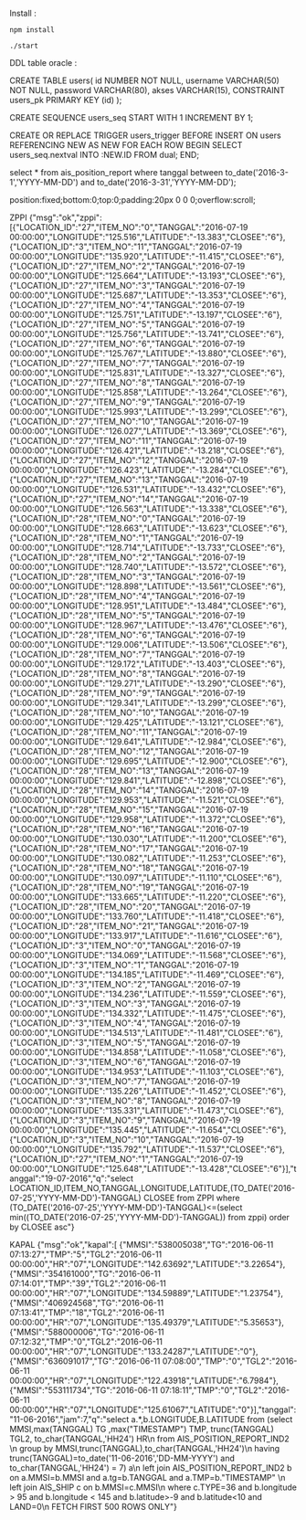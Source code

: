Install :

	npm install

	./start



DDL table oracle :

CREATE TABLE users( 
	id NUMBER NOT NULL,
  	username VARCHAR(50) NOT NULL,
  	password VARCHAR(80),
  	akses VARCHAR(15),
  	CONSTRAINT users_pk PRIMARY KEY (id)
);

CREATE SEQUENCE users_seq START WITH 1 INCREMENT BY 1;

CREATE OR REPLACE TRIGGER users_trigger
BEFORE INSERT ON users
REFERENCING NEW AS NEW
FOR EACH ROW
BEGIN
SELECT users_seq.nextval INTO :NEW.ID FROM dual;
END;

select * from ais_position_report where tanggal between to_date('2016-3-1','YYYY-MM-DD') and to_date('2016-3-31','YYYY-MM-DD');

position:fixed;bottom:0;top:0;padding:20px 0 0 0;overflow:scroll;

ZPPI
	{"msg":"ok","zppi":[{"LOCATION_ID":"27","ITEM_NO":"0","TANGGAL":"2016-07-19 00:00:00","LONGITUDE":"125.516","LATITUDE":"-13.383","CLOSEE":"6"},{"LOCATION_ID":"3","ITEM_NO":"11","TANGGAL":"2016-07-19 00:00:00","LONGITUDE":"135.920","LATITUDE":"-11.415","CLOSEE":"6"},{"LOCATION_ID":"27","ITEM_NO":"2","TANGGAL":"2016-07-19 00:00:00","LONGITUDE":"125.664","LATITUDE":"-13.193","CLOSEE":"6"},{"LOCATION_ID":"27","ITEM_NO":"3","TANGGAL":"2016-07-19 00:00:00","LONGITUDE":"125.687","LATITUDE":"-13.353","CLOSEE":"6"},{"LOCATION_ID":"27","ITEM_NO":"4","TANGGAL":"2016-07-19 00:00:00","LONGITUDE":"125.751","LATITUDE":"-13.197","CLOSEE":"6"},{"LOCATION_ID":"27","ITEM_NO":"5","TANGGAL":"2016-07-19 00:00:00","LONGITUDE":"125.756","LATITUDE":"-13.741","CLOSEE":"6"},{"LOCATION_ID":"27","ITEM_NO":"6","TANGGAL":"2016-07-19 00:00:00","LONGITUDE":"125.767","LATITUDE":"-13.880","CLOSEE":"6"},{"LOCATION_ID":"27","ITEM_NO":"7","TANGGAL":"2016-07-19 00:00:00","LONGITUDE":"125.831","LATITUDE":"-13.327","CLOSEE":"6"},{"LOCATION_ID":"27","ITEM_NO":"8","TANGGAL":"2016-07-19 00:00:00","LONGITUDE":"125.858","LATITUDE":"-13.264","CLOSEE":"6"},{"LOCATION_ID":"27","ITEM_NO":"9","TANGGAL":"2016-07-19 00:00:00","LONGITUDE":"125.993","LATITUDE":"-13.299","CLOSEE":"6"},{"LOCATION_ID":"27","ITEM_NO":"10","TANGGAL":"2016-07-19 00:00:00","LONGITUDE":"126.027","LATITUDE":"-13.369","CLOSEE":"6"},{"LOCATION_ID":"27","ITEM_NO":"11","TANGGAL":"2016-07-19 00:00:00","LONGITUDE":"126.421","LATITUDE":"-13.218","CLOSEE":"6"},{"LOCATION_ID":"27","ITEM_NO":"12","TANGGAL":"2016-07-19 00:00:00","LONGITUDE":"126.423","LATITUDE":"-13.284","CLOSEE":"6"},{"LOCATION_ID":"27","ITEM_NO":"13","TANGGAL":"2016-07-19 00:00:00","LONGITUDE":"126.531","LATITUDE":"-13.432","CLOSEE":"6"},{"LOCATION_ID":"27","ITEM_NO":"14","TANGGAL":"2016-07-19 00:00:00","LONGITUDE":"126.563","LATITUDE":"-13.338","CLOSEE":"6"},{"LOCATION_ID":"28","ITEM_NO":"0","TANGGAL":"2016-07-19 00:00:00","LONGITUDE":"128.663","LATITUDE":"-13.623","CLOSEE":"6"},{"LOCATION_ID":"28","ITEM_NO":"1","TANGGAL":"2016-07-19 00:00:00","LONGITUDE":"128.714","LATITUDE":"-13.733","CLOSEE":"6"},{"LOCATION_ID":"28","ITEM_NO":"2","TANGGAL":"2016-07-19 00:00:00","LONGITUDE":"128.740","LATITUDE":"-13.572","CLOSEE":"6"},{"LOCATION_ID":"28","ITEM_NO":"3","TANGGAL":"2016-07-19 00:00:00","LONGITUDE":"128.898","LATITUDE":"-13.561","CLOSEE":"6"},{"LOCATION_ID":"28","ITEM_NO":"4","TANGGAL":"2016-07-19 00:00:00","LONGITUDE":"128.951","LATITUDE":"-13.484","CLOSEE":"6"},{"LOCATION_ID":"28","ITEM_NO":"5","TANGGAL":"2016-07-19 00:00:00","LONGITUDE":"128.967","LATITUDE":"-13.476","CLOSEE":"6"},{"LOCATION_ID":"28","ITEM_NO":"6","TANGGAL":"2016-07-19 00:00:00","LONGITUDE":"129.006","LATITUDE":"-13.506","CLOSEE":"6"},{"LOCATION_ID":"28","ITEM_NO":"7","TANGGAL":"2016-07-19 00:00:00","LONGITUDE":"129.172","LATITUDE":"-13.403","CLOSEE":"6"},{"LOCATION_ID":"28","ITEM_NO":"8","TANGGAL":"2016-07-19 00:00:00","LONGITUDE":"129.271","LATITUDE":"-13.290","CLOSEE":"6"},{"LOCATION_ID":"28","ITEM_NO":"9","TANGGAL":"2016-07-19 00:00:00","LONGITUDE":"129.341","LATITUDE":"-13.299","CLOSEE":"6"},{"LOCATION_ID":"28","ITEM_NO":"10","TANGGAL":"2016-07-19 00:00:00","LONGITUDE":"129.425","LATITUDE":"-13.121","CLOSEE":"6"},{"LOCATION_ID":"28","ITEM_NO":"11","TANGGAL":"2016-07-19 00:00:00","LONGITUDE":"129.641","LATITUDE":"-12.984","CLOSEE":"6"},{"LOCATION_ID":"28","ITEM_NO":"12","TANGGAL":"2016-07-19 00:00:00","LONGITUDE":"129.695","LATITUDE":"-12.900","CLOSEE":"6"},{"LOCATION_ID":"28","ITEM_NO":"13","TANGGAL":"2016-07-19 00:00:00","LONGITUDE":"129.841","LATITUDE":"-12.898","CLOSEE":"6"},{"LOCATION_ID":"28","ITEM_NO":"14","TANGGAL":"2016-07-19 00:00:00","LONGITUDE":"129.953","LATITUDE":"-11.521","CLOSEE":"6"},{"LOCATION_ID":"28","ITEM_NO":"15","TANGGAL":"2016-07-19 00:00:00","LONGITUDE":"129.958","LATITUDE":"-11.372","CLOSEE":"6"},{"LOCATION_ID":"28","ITEM_NO":"16","TANGGAL":"2016-07-19 00:00:00","LONGITUDE":"130.030","LATITUDE":"-11.200","CLOSEE":"6"},{"LOCATION_ID":"28","ITEM_NO":"17","TANGGAL":"2016-07-19 00:00:00","LONGITUDE":"130.082","LATITUDE":"-11.253","CLOSEE":"6"},{"LOCATION_ID":"28","ITEM_NO":"18","TANGGAL":"2016-07-19 00:00:00","LONGITUDE":"130.097","LATITUDE":"-11.110","CLOSEE":"6"},{"LOCATION_ID":"28","ITEM_NO":"19","TANGGAL":"2016-07-19 00:00:00","LONGITUDE":"133.665","LATITUDE":"-11.220","CLOSEE":"6"},{"LOCATION_ID":"28","ITEM_NO":"20","TANGGAL":"2016-07-19 00:00:00","LONGITUDE":"133.760","LATITUDE":"-11.418","CLOSEE":"6"},{"LOCATION_ID":"28","ITEM_NO":"21","TANGGAL":"2016-07-19 00:00:00","LONGITUDE":"133.917","LATITUDE":"-11.616","CLOSEE":"6"},{"LOCATION_ID":"3","ITEM_NO":"0","TANGGAL":"2016-07-19 00:00:00","LONGITUDE":"134.069","LATITUDE":"-11.568","CLOSEE":"6"},{"LOCATION_ID":"3","ITEM_NO":"1","TANGGAL":"2016-07-19 00:00:00","LONGITUDE":"134.185","LATITUDE":"-11.469","CLOSEE":"6"},{"LOCATION_ID":"3","ITEM_NO":"2","TANGGAL":"2016-07-19 00:00:00","LONGITUDE":"134.236","LATITUDE":"-11.559","CLOSEE":"6"},{"LOCATION_ID":"3","ITEM_NO":"3","TANGGAL":"2016-07-19 00:00:00","LONGITUDE":"134.332","LATITUDE":"-11.475","CLOSEE":"6"},{"LOCATION_ID":"3","ITEM_NO":"4","TANGGAL":"2016-07-19 00:00:00","LONGITUDE":"134.513","LATITUDE":"-11.481","CLOSEE":"6"},{"LOCATION_ID":"3","ITEM_NO":"5","TANGGAL":"2016-07-19 00:00:00","LONGITUDE":"134.858","LATITUDE":"-11.058","CLOSEE":"6"},{"LOCATION_ID":"3","ITEM_NO":"6","TANGGAL":"2016-07-19 00:00:00","LONGITUDE":"134.953","LATITUDE":"-11.103","CLOSEE":"6"},{"LOCATION_ID":"3","ITEM_NO":"7","TANGGAL":"2016-07-19 00:00:00","LONGITUDE":"135.226","LATITUDE":"-11.452","CLOSEE":"6"},{"LOCATION_ID":"3","ITEM_NO":"8","TANGGAL":"2016-07-19 00:00:00","LONGITUDE":"135.331","LATITUDE":"-11.473","CLOSEE":"6"},{"LOCATION_ID":"3","ITEM_NO":"9","TANGGAL":"2016-07-19 00:00:00","LONGITUDE":"135.445","LATITUDE":"-11.654","CLOSEE":"6"},{"LOCATION_ID":"3","ITEM_NO":"10","TANGGAL":"2016-07-19 00:00:00","LONGITUDE":"135.792","LATITUDE":"-11.537","CLOSEE":"6"},{"LOCATION_ID":"27","ITEM_NO":"1","TANGGAL":"2016-07-19 00:00:00","LONGITUDE":"125.648","LATITUDE":"-13.428","CLOSEE":"6"}],"tanggal":"19-07-2016","q":"select LOCATION_ID,ITEM_NO,TANGGAL,LONGITUDE,LATITUDE,(TO_DATE('2016-07-25','YYYY-MM-DD')-TANGGAL) CLOSEE from ZPPI where (TO_DATE('2016-07-25','YYYY-MM-DD')-TANGGAL)<=(select min((TO_DATE('2016-07-25','YYYY-MM-DD')-TANGGAL)) from zppi) order by CLOSEE asc"}


KAPAL
	{"msg":"ok","kapal":[
		{"MMSI":"538005038","TG":"2016-06-11 07:13:27","TMP":"5","TGL2":"2016-06-11 00:00:00","HR":"07","LONGITUDE":"142.63692","LATITUDE":"3.22654"},
		{"MMSI":"354161000","TG":"2016-06-11 07:14:01","TMP":"39","TGL2":"2016-06-11 00:00:00","HR":"07","LONGITUDE":"134.59889","LATITUDE":"1.23754"},{"MMSI":"406924568","TG":"2016-06-11 07:13:41","TMP":"18","TGL2":"2016-06-11 00:00:00","HR":"07","LONGITUDE":"135.49379","LATITUDE":"5.35653"},{"MMSI":"588000006","TG":"2016-06-11 07:12:32","TMP":"0","TGL2":"2016-06-11 00:00:00","HR":"07","LONGITUDE":"133.24287","LATITUDE":"0"},{"MMSI":"636091017","TG":"2016-06-11 07:08:00","TMP":"0","TGL2":"2016-06-11 00:00:00","HR":"07","LONGITUDE":"122.43918","LATITUDE":"6.7984"},{"MMSI":"553111734","TG":"2016-06-11 07:18:11","TMP":"0","TGL2":"2016-06-11 00:00:00","HR":"07","LONGITUDE":"125.61067","LATITUDE":"0"}],"tanggal":"11-06-2016","jam":7,"q":"select a.*,b.LONGITUDE,B.LATITUDE from (select MMSI,max(TANGGAL) TG ,max(\"TIMESTAMP\") TMP, trunc(TANGGAL) TGL2, to_char(TANGGAL,'HH24') HR\n    from AIS_POSITION_REPORT_IND2 \n    group by MMSI,trunc(TANGGAL),to_char(TANGGAL,'HH24')\n    having trunc(TANGGAL)=to_date('11-06-2016','DD-MM-YYYY') and  to_char(TANGGAL,'HH24') = 7) a\n    left join AIS_POSITION_REPORT_IND2 b on a.MMSI=b.MMSI and a.tg=b.TANGGAL and a.TMP=b.\"TIMESTAMP\" \n    left join AIS_SHIP c on b.MMSI=c.MMSI\n    where c.TYPE=36 and  b.longitude > 95 and b.longitude < 145 and b.latitude>-9 and b.latitude<10 and LAND=0\n    FETCH FIRST 500 ROWS ONLY"}